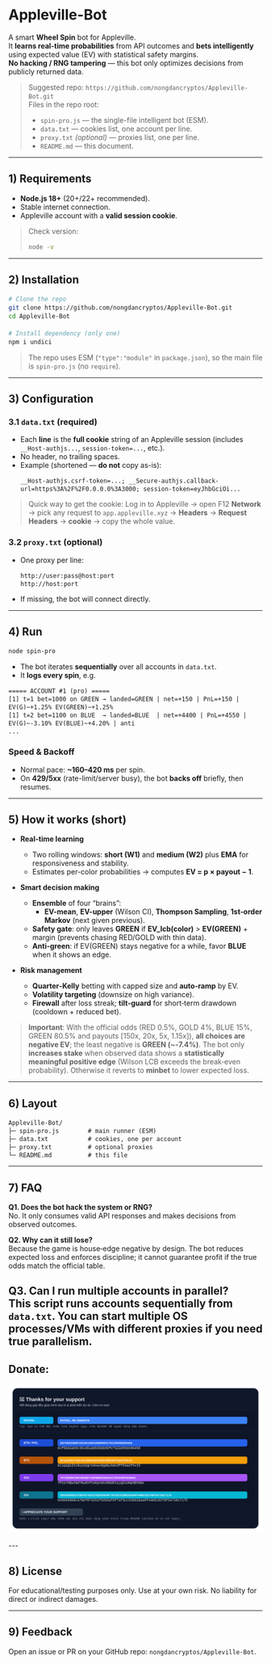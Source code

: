 # Appleville-Bot

A smart **Wheel Spin** bot for Appleville.  
It **learns real-time probabilities** from API outcomes and **bets intelligently** using expected value (EV) with statistical safety margins.  
**No hacking / RNG tampering** — this bot only optimizes decisions from publicly returned data.

> Suggested repo: `https://github.com/nongdancryptos/Appleville-Bot.git`  
> Files in the repo root:
>
> - `spin-pro.js` — the single-file intelligent bot (ESM).
> - `data.txt` — cookies list, one account per line.
> - `proxy.txt` *(optional)* — proxies list, one per line.
> - `README.md` — this document.

---

## 1) Requirements

- **Node.js 18+** (20+/22+ recommended).
- Stable internet connection.
- Appleville account with a **valid session cookie**.

> Check version:
> ```bash
> node -v
> ```

---

## 2) Installation

```bash
# Clone the repo
git clone https://github.com/nongdancryptos/Appleville-Bot.git
cd Appleville-Bot

# Install dependency (only one)
npm i undici
```

> The repo uses ESM (`"type":"module"` in `package.json`), so the main file is `spin-pro.js` (no `require`).

---

## 3) Configuration

### 3.1 `data.txt` (required)

- Each **line** is the **full cookie** string of an Appleville session (includes `__Host-authjs...`, `session-token=...`, etc.).  
- No header, no trailing spaces.
- Example (shortened — **do not** copy as-is):
  ```
  __Host-authjs.csrf-token=...; __Secure-authjs.callback-url=https%3A%2F%2F0.0.0.0%3A3000; session-token=eyJhbGciOi...
  ```

> Quick way to get the cookie: Log in to Appleville → open F12 **Network** → pick any request to `app.appleville.xyz` → **Headers** → **Request Headers** → **cookie** → copy the whole value.

### 3.2 `proxy.txt` (optional)

- One proxy per line:
  ```
  http://user:pass@host:port
  http://host:port
  ```
- If missing, the bot will connect directly.

---

## 4) Run

```bash
node spin-pro
```

- The bot iterates **sequentially** over all accounts in `data.txt`.
- It **logs every spin**, e.g.

```
===== ACCOUNT #1 (pro) =====
[1] t=1 bet=1000 on GREEN → landed=GREEN | net=+150 | PnL=+150 | EV(G)~+1.25% EV(GREEN)~+1.25%
[1] t=2 bet=1100 on BLUE  → landed=BLUE  | net=+4400 | PnL=+4550 | EV(G)~-3.10% EV(BLUE)~+4.20% | anti
...
```

### Speed & Backoff

- Normal pace: **~160–420 ms** per spin.  
- On **429/5xx** (rate-limit/server busy), the bot **backs off** briefly, then resumes.

---

## 5) How it works (short)

- **Real-time learning**
  - Two rolling windows: **short (W1)** and **medium (W2)** plus **EMA** for responsiveness and stability.
  - Estimates per-color probabilities → computes **EV = p × payout − 1**.

- **Smart decision making**
  - **Ensemble** of four “brains”:
    - **EV-mean**, **EV-upper** (Wilson CI), **Thompson Sampling**, **1st‑order Markov** (next given previous).
  - **Safety gate**: only leaves **GREEN** if **EV_lcb(color)** > **EV(GREEN)** + margin (prevents chasing RED/GOLD with thin data).
  - **Anti-green**: if EV(GREEN) stays negative for a while, favor **BLUE** when it shows an edge.

- **Risk management**
  - **Quarter‑Kelly** betting with capped size and **auto‑ramp** by EV.
  - **Volatility targeting** (downsize on high variance).
  - **Firewall** after loss streak; **tilt‑guard** for short‑term drawdown (cooldown + reduced bet).

> **Important**: With the official odds (RED 0.5%, GOLD 4%, BLUE 15%, GREEN 80.5% and payouts [150x, 20x, 5x, 1.15x]), **all choices are negative EV**; the least negative is **GREEN (~‑7.4%)**. The bot only **increases stake** when observed data shows a **statistically meaningful positive edge** (Wilson LCB exceeds the break‑even probability). Otherwise it reverts to **minbet** to lower expected loss.

---

## 6) Layout

```
Appleville-Bot/
├─ spin-pro.js        # main runner (ESM)
├─ data.txt           # cookies, one per account
├─ proxy.txt          # optional proxies
└─ README.md          # this file
```

---

## 7) FAQ

**Q1. Does the bot hack the system or RNG?**  
No. It only consumes valid API responses and makes decisions from observed outcomes.

**Q2. Why can it still lose?**  
Because the game is house‑edge negative by design. The bot reduces expected loss and enforces discipline; it cannot guarantee profit if the true odds match the official table.

**Q3. Can I run multiple accounts in parallel?**  
This script runs accounts sequentially from `data.txt`. You can start multiple OS processes/VMs with different proxies if you need true parallelism.
---
## Donate:
<!-- Code display (SVG) -->
<p align="center">
  <img src="https://raw.githubusercontent.com/nongdancryptos/nongdancryptos/refs/heads/main/QR-Code/readme.svg" alt="Donation Wallets (SVG code card)" />
</p>
---

## 8) License

For educational/testing purposes only. Use at your own risk. No liability for direct or indirect damages.

---

## 9) Feedback

Open an issue or PR on your GitHub repo: `nongdancryptos/Appleville-Bot`.
